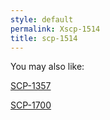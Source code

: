 ```yaml
---
style: default
permalink: Xscp-1514
title: scp-1514
---
```

You may also like:

[SCP-1357](http://scp-wiki.net/scp-1357)

[SCP-1700](http://scp-wiki.net/scp-1700)
